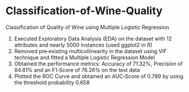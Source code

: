 # Classification-of-Wine-Quality
Classification of Quality of Wine using Multiple Logistic Regression

1. Executed Exploratory Data Analysis (EDA) on the dataset with 12 attributes and nearly 5000 instances (used ggplot2 in R)
2. Removed pre‐existing multicollinearity in the dataset using VIF technique and fitted a Multiple Logistic Regression Model
3. Obtained the performance metrics: Accuracy of 71.32%, Precision of 84.81% and an F1‐Score of 76.26% on the test data
4. Plotted the ROC Curve and obtained an AUC‐Score of 0.789 by using the threshold probability 0.658
